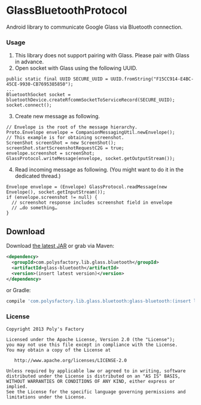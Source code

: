 GlassBluetoothProtocol
================

Android library to communicate Google Glass via Bluetooth connection.

### Usage

1. This library does not support pairing with Glass. Please pair with Glass in advance.
2. Open socket with Glass using the following UUID.

  ```
public static final UUID SECURE_UUID = UUID.fromString("F15CC914-E4BC-45CE-9930-CB7695385850");
...
BluetoothSocket socket = bluetoothDevice.createRfcommSocketToServiceRecord(SECURE_UUID);
socket.connect();
  ```

3. Create new message as following.

  ```
// Envelope is the root of the message hierarchy.
Proto.Envelope envelope = CompanionMessagingUtil.newEnvelope();
// This example is for obtaining screenshot.
ScreenShot screenShot = new ScreenShot();
screenShot.startScreenshotRequestC2G = true;
envelope.screenshot = screenShot;
GlassProtocol.writeMessage(envelope, socket.getOutputStream());
  ```

4. Read incoming message as following. (You might want to do it in the dedicated thread.)

  ```
Envelope envelope = (Envelope) GlassProtocol.readMessage(new Envelope(), socket.getInputStream());
if (envelope.screenshot != null) {
	// screenshot response includes screenshot field in envelope
	// …do something…
}
  ```

## Download

Download [the latest JAR][1] or grab via Maven:
```xml
<dependency>
  <groupId>com.polysfactory.lib.glass.bluetooth</groupId>
  <artifactId>glass-bluetooth</artifactId>
  <version>(insert latest version)</version>
</dependency>
```
or Gradle:
```groovy
compile 'com.polysfactory.lib.glass.bluetooth:glass-bluetooth:(insert latest version)'
```

### License
```
Copyright 2013 Poly's Factory

Licensed under the Apache License, Version 2.0 (the "License");
you may not use this file except in compliance with the License.
You may obtain a copy of the License at

   http://www.apache.org/licenses/LICENSE-2.0

Unless required by applicable law or agreed to in writing, software
distributed under the License is distributed on an "AS IS" BASIS,
WITHOUT WARRANTIES OR CONDITIONS OF ANY KIND, either express or implied.
See the License for the specific language governing permissions and
limitations under the License.
```

[1]: http://repository.sonatype.org/service/local/artifact/maven/redirect?r=central-proxy&g=com.polysfactory.lib.glass.bluetooth&a=glass-bluetooth&v=LATEST
